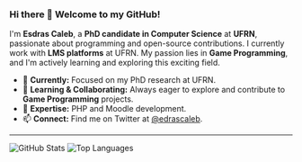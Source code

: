 ### Hi there 👋 Welcome to my GitHub!

I'm **Esdras Caleb**, a **PhD candidate in Computer Science** at **UFRN**, passionate about programming and open-source contributions. I currently work with **LMS platforms** at UFRN. My passion lies in **Game Programming**, and I'm actively learning and exploring this exciting field.

- 🔭 **Currently:** Focused on my PhD research at UFRN.
- 🌱 **Learning & Collaborating:** Always eager to explore and contribute to **Game Programming** projects.
- 💬 **Expertise:** PHP and Moodle development.
- 📫 **Connect:** Find me on Twitter at [@edrascaleb](https://twitter.com/edrascaleb).

---

![GitHub Stats](https://github-readme-stats-sigma-five.vercel.app/api?username=esdrascaleb&show_icons=true&hide_border=true)
![Top Languages](https://github-readme-stats.vercel.app/api/top-langs/?username=esdrascaleb&size_weight=0.3&count_weight=0.7&exclude=unitytest,defold,moisespeople,sitemusica,cru-logo-generator&layout=compact&hide_border=true)
